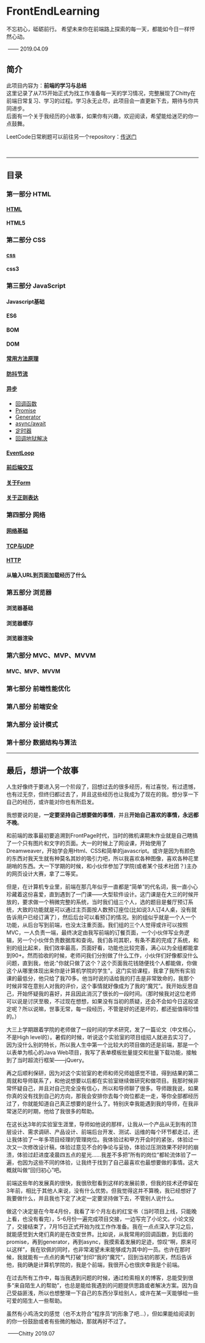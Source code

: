 # FrontEndLearning 

不忘初心，砥砺前行。
希望未来你在前端路上探索的每一天，都能如今日一样怦然心动。

​																										—— 2019.04.09

## 简介

此项目内容为：**前端的学习与总结**  
这里记录了从7.15开始正式为找工作准备每一天的学习情况，完整展现了Chitty在前端日常复习、学习的过程。学习永无止尽，此项目会一直更新下去，期待与你共同进步。  
后面有一个关于我经历的小故事，如果你有兴趣，欢迎阅读，希望能给迷茫的你一点鼓舞。  


LeetCode日常刷题可以前往另一个repository：[传送门](https://github.com/YiiChitty/leetcode-practice)

​      

------



## 目录

### 第一部分  HTML
#### [HTML](https://github.com/YiiChitty/FrontEndLearning/blob/master/HTML/HTML.md)  
#### HTML5  


### 第二部分 CSS
#### [css](https://github.com/YiiChitty/FrontEndLearning/blob/master/CSS/CSS.md)  
#### css3  

### 第三部分 JavaScript
#### Javascript基础  
#### ES6   
#### BOM   
#### DOM   

#### [常用方法原理](https://github.com/YiiChitty/FrontEndLearning/blob/master/Javascript/JS常用方法原理.md)

#### [防抖节流](https://github.com/YiiChitty/FrontEndLearning/blob/master/Javascript/防抖节流.md)

#### [异步](https://github.com/YiiChitty/FrontEndLearning/blob/master/Javascript/异步.md)  

- [回调函数](https://github.com/YiiChitty/FrontEndLearning/blob/master/Javascript/CallBack.md)
- [Promise](https://github.com/YiiChitty/FrontEndLearning/blob/master/Javascript/Promise.md)
- [Generator](https://github.com/YiiChitty/FrontEndLearning/blob/master/Javascript/深入理解Generator.md)
- [async/await](https://github.com/YiiChitty/FrontEndLearning/blob/master/Javascript/async和await详解.md)
- [定时器](https://github.com/YiiChitty/FrontEndLearning/blob/master/Javascript/定时器.md)
- [回调地狱解决](https://github.com/YiiChitty/FrontEndLearning/tree/master/Javascript)
#### [EventLoop](https://github.com/YiiChitty/FrontEndLearning/blob/master/Javascript/EventLoop.md)  
#### [前后端交互](https://github.com/YiiChitty/FrontEndLearning/blob/master/Javascript/前后端数据交互.md)

#### [关于Form](https://github.com/YiiChitty/FrontEndLearning/blob/master/Javascript/Form.md)  

#### [关于正则表达](https://github.com/YiiChitty/FrontEndLearning/blob/master/Javascript/正则表达.md)    



### 第四部分 网络
#### [网络基础](https://github.com/YiiChitty/FrontEndLearning/blob/master/%E7%BD%91%E7%BB%9C/%E7%BD%91%E7%BB%9C.md)  
#### [TCP与UDP](https://github.com/YiiChitty/FrontEndLearning/blob/master/%E7%BD%91%E7%BB%9C/UDP%20and%20TCP.md)  
#### [HTTP](https://github.com/YiiChitty/FrontEndLearning/blob/master/%E7%BD%91%E7%BB%9C/http.md)  
#### 从输入URL到页面加载经历了什么  

  


### 第五部分 浏览器

#### 浏览器基础  
#### 浏览器缓存  
#### 浏览器渲染  

### 第六部分 MVC、MVP、MVVM
#### MVC、MVP、MVVM  

### 第七部分 前端性能优化

### 第八部分 前端安全



### 第九部分 设计模式



### 第十部分 数据结构与算法

   



------



## 最后，想讲一个故事

​		人生好像终于要进入另一个阶段了，回想过去的很多经历，有过喜悦，有过遗憾，也有过无奈，但终归都过去了，并且这些经历也让我成为了现在的我。想分享一下自己的经历，或许能对你也有所启发。

​		我想要说的是，**一定要坚持自己想要做的事情**，并且**开始自己喜欢的事情，永远都不晚**。

​		和前端的故事最初要追溯到FrontPage时代，当时的微机课期末作业就是自己瞎搞了一个只有图片和文字的页面。大一的时候上了网设课，开始使用了Dreamweaver，开始学会用Html、CSS和简单的javascript。或许是因为有颜色的东西对我天生就有种莫名其妙的吸引力吧，所以我喜欢各种图像，喜欢各种花里胡哨的东西。大一下学期的时候，和小伙伴参加了学院(或者某个技术社团？)主办的网页设计大赛，拿了二等奖。  

​		但是，在计算机专业里，前端在那几年似乎一直都是“简单”的代名词，我一直小心珍藏着这份喜爱，直到遇到了一门课——大型软件设计。这门课是在大三的时候开放的，要求做一个稍微完整的系统，当时我们组三个人，选的题目是餐厅预订系统，大致的功能就是可以通过主页面按人数预订座位(比如说3人订4人桌，没有就告诉用户已经订满了），然后后台可以看预订的情况。别的组似乎就是一个人一个功能，从后台写到前端，也没太注重页面。我们组的三个人觉得或许可以按照MVC，一人负责一端，最终决定由我写前端的订餐页面，一个小伙伴写业务逻辑，另一个小伙伴负责数据库和查询。我们各司其职，有条不紊的完成了系统，和别的组比起来，我们效率最高，页面好看，功能也比较完善，满心以为全组都能拿到90+。然而验收的时候，老师问我们分别做了什么工作，小伙伴们好像都没什么问题，直到我，他说:"你就只做了这个？这个页面我花钱随便找个人都能做，你做这个从哪里体现出来你是计算机学院的学生"。这门实验课程，我拿了我所有实验课的最低分，他只给了我70多。他当时说的话给我的打击是非常致命的，我那个时候非常在意别人对我的评价，这个事情就好像成为了我的“魔咒”。我开始反思自己，开始怀疑我的喜好，并且因此消沉了很长的一段时间。（那时候我对这位老师可以说是讨厌至极，不过现在想想，如果没有当初的质疑，还会不会如今日这般坚定呢？所以说嘛，世事无常，每一段经历，不管是好的还是坏的，都还挺值得珍惜的。）

​		大三上学期跟着学院的老师做了一段时间的学术研究，发了一篇论文（中文核心，不是High level的）。暑假的时候，听说这个实验室的项目组招人就进去实习了，因为没什么别的特长，所以我人生中第一个比较大的项目做的还是前端，那是一个以表单为核心的Java Web项目，我写了表单模板批量提交和批量下载功能，接触到了当时超流行框架——jQuery。

​		再之后顺利保研，因为对这个实验室的老师和师兄师姐感觉不错，得到结果的第二周就和导师联系了，和他说想要以后都在实验室继续做研究和做项目。我那时候非常怀疑自己，并且对自己完全没有信心，所以和导师聊了很多。导师跟我说，如果你真的没有找到自己的方向，那我会安排你去每个岗位都走一走，等你全部都经历过了，你就能知道自己真正想要的是什么了。特别庆幸我能遇到我的导师，在我非常迷茫的时期，他给了我很多的帮助。

​		在这长达3年的实验室生涯里，导师如他说的那样，让我从一个产品从无到有的顶层设计、需求调研、产品设计、前端后台开发、测试、运维的每个环节都走过，还让我体验了一年多项目经理的管理岗位。我体验过和甲方开会时的紧张，体验过一次又一次修改设计稿，体验过意见不合的争论与妥协，体验过压测效果不好时的崩溃，体验过赶进度凌晨四五点的星光……我差不多把”所有的岗位“都轮流体验了一遍，也因为这些不同的体验，让我终于找到了自己最喜欢也最想要做的事情。这大概就叫做“回归初心”吧。

​		前端这些年的发展真的很快，我很欣慰看到这样的发展前景，但我的技术还停留在3年前，相比于其他人来说，没有什么优势。但我觉得这并不算晚，我已经想好了我要做什么，并且我也下定了决定一定要坚持做下去，不管别人说什么。

​		做这个决定是在今年4月份，我看了半个月左右的红宝书（当时项目上线，只能晚上看，也没有看完），5-6月份一遍完成项目交接，一边写完了小论文。小论文投了，交接结束了，7月15日正式开始为找工作作准备。我在一点点深入学习之后，就能感觉到大佬们真的是在改变世界。比如说，从我常用的回调函数，到后面的promise，再到generator，再到async，我摸索着发展的足迹，惊叹“啊，原来可以这样”，我在钦佩的同时，也非常渴望未来能够成为其中的一员。也许在那时候，我就能有一点点的勇气打破”封印“我的”魔咒“，回到当初的那天，然后告诉他，我的确是计算机学院的，我是个前端，我很开心也很庆幸我是个前端。

​		在过去所有工作中，每当我遇到问题的时候，通过检索相关的博客，总能受到很多“来自陌生人的帮助”，也总是能给我遇到的问题提供思路或者解决方案。因为自己受益匪浅，所以也想整理一下自己的东西分享给别人，或许在某一天能够给一些可爱的陌生人一些帮助。

​		虽然有小鸡汤文的感觉（也不太符合”程序员“的形象了吧…），但如果能给阅读到的你一份鼓励或者有些微的触动，那就再好不过了。

​																															——Chitty   2019.07 
